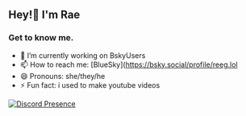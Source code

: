 ## Hey!👋 I'm Rae

### Get to know me.
- 🔭 I’m currently working on BskyUsers
- 📫 How to reach me: [BlueSky](https://bsky.social/profile/reeg.lol
- 😄 Pronouns: she/they/he
- ⚡ Fun fact: i used to make youtube videos

[![Discord Presence](https://lanyard.cnrad.dev/api/1300635824097857556)](https://discord.com/users/1300635824097857556)

